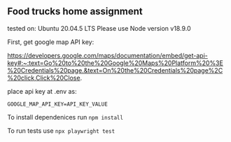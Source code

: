 ## Food trucks home assignment
tested on: Ubuntu 20.04.5 LTS
Please use Node version v18.9.0

First, get google map API key:

https://developers.google.com/maps/documentation/embed/get-api-key#:~:text=Go%20to%20the%20Google%20Maps%20Platform%20%3E%20Credentials%20page.&text=On%20the%20Credentials%20page%2C%20click,Click%20Close.

place api key at .env as:
```
GOOGLE_MAP_API_KEY=API_KEY_VALUE
```

To install dependenices run
`npm install`

To run tests use
`npx playwright test`

